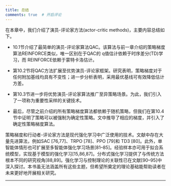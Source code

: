 ```yaml
---
title: 总结
comments: true  # 开启评论
---
```

在本章中，我们介绍了演员-评论家方法(actor-critic methods)，主要内容总结如下。

- $10.1$节介绍了最简单的演员-评论家算法QAC。该算法与前一章介绍的策略梯度算法REINFORCE类似，唯一区别在于QAC的 q值估计依赖于时序差分(TD)学习，而 REINFORCE依赖于蒙特卡洛估计。

- 第$10.2$节将QAC方法扩展至优势演员-评论家框架。研究表明，策略梯度对于任何附加基线均具有不变性；进一步分析表明，采用最优基线可有效降低估计方差。

- 第10.3节进一步将优势演员-评论家算法推广至异策略场景。为此，我们引入了一项称为重要性采样的关键技术。

- 最后，尽管之前介绍的所有策略梯度算法都依赖于随机策略，但我们在第$10.4$节中证明了策略可以被强制为确定性策略。文中推导了相应的梯度，并引入了确定性策略梯度算法。

策略梯度和行动者-评论家方法是现代强化学习中广泛使用的技术。文献中存在大量先进算法，例如SAC [76,77]、TRPO [78]、PPO [79]和 TD3 [80]。此外，单智能体情形也可扩展至多智能体强化学习场景[81–85]。经验样本亦可用于拟合系统模型，实现基于模型的强化学习[15,86,87]。分布式强化学习提供了与传统方法根本不同的研究视角[88,89]。强化学习与控制理论的关联性已在文献[90–95]中深入探讨。本书虽无法涵盖所有这些主题，但希望所奠定的理论基础能帮助读者在未来更好地开展相关研究。

---
